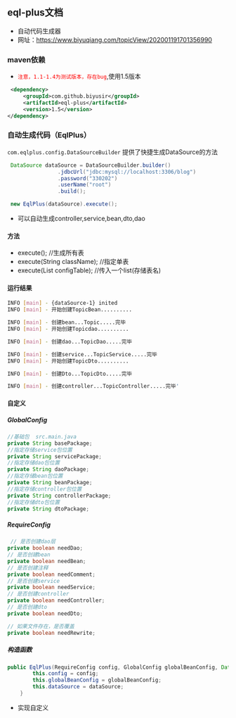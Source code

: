 ## eql-plus文档
* 自动代码生成器
* 网址：https://www.biyuqiang.com/topicView/202001191701356990

### maven依赖
* <font color=red>`注意，1.1-1.4为测试版本，存在bug`</font>,使用1.5版本
```xml
 <dependency>
     <groupId>com.github.biyusir</groupId>
     <artifactId>eql-plus</artifactId>
     <version>1.5</version>
</dependency>
```

### 自动生成代码（EqlPlus）
`com.eqlplus.config.DataSourceBuilder` 提供了快捷生成DataSource的方法
```java
 DataSource dataSource = DataSourceBuilder.builder()
                .jdbcUrl("jdbc:mysql://localhost:3306/blog")
                .password("330202")
                .userName("root")
                .build();

 new EqlPlus(dataSource).execute();
```
* 可以自动生成controller,service,bean,dto,dao

#### 方法

* execute();	                     //生成所有表
* execute(String className);         //指定单表
* execute(List<String> configTable); //传入一个list(存储表名)

#### 运行结果
```sh
INFO [main] - {dataSource-1} inited
INFO [main] - 开始创建TopicBean..........

INFO [main] - 创建bean...Topic.....完毕
INFO [main] - 开始创建Topicdao..........

INFO [main] - 创建dao...TopicDao.....完毕

INFO [main] - 创建service...TopicService.....完毕
INFO [main] - 开始创建TopicDto..........

INFO [main] - 创建Dto...TopicDto.....完毕

INFO [main] - 创建controller...TopicController.....完毕'
```
#### 自定义
##### GlobalConfig
```java
//基础包  src.main.java
private String basePackage;
//指定存储service包位置
private String servicePackage;
//指定存储dao包位置
private String daoPackage;
//指定存储bean包位置
private String beanPackage;
//指定存储controller包位置
private String controllerPackage;
//指定存储dto包位置
private String dtoPackage;
```
##### RequireConfig
```java
 // 是否创建dao层
private boolean needDao;
// 是否创建bean
private boolean needBean;
// 是否创建注释
private boolean needComment;
// 是否创建service
private boolean needService;
// 是否创建controller
private boolean needController;
// 是否创建dto
private boolean needDto;

// 如果文件存在，是否覆盖
private boolean needRewrite;
```
##### 构造函数
```java
public EqlPlus(RequireConfig config, GlobalConfig globalBeanConfig, DataSource dataSource) {
        this.config = config;
        this.globalBeanConfig = globalBeanConfig;
        this.dataSource = dataSource;
    }
```
* 实现自定义
